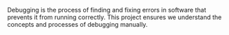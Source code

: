 Debugging is the process of finding and fixing errors in software that prevents it from running correctly. This project ensures we understand the concepts and processes of debugging manually.
